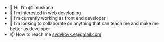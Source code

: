 - 👋 Hi, I’m @limuskana
- 👀 I’m interested in web developing
- 🌱 I’m currently working as front end developer
- 💞️ I’m looking to collaborate on anything that can teach me and make me better as developer
- 📫 How to reach me sydykovk.e@gmail.com

<!---
limuskana/limuskana is a ✨ special ✨ repository because its `README.md` (this file) appears on your GitHub profile.
You can click the Preview link to take a look at your changes.
--->
